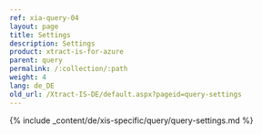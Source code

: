 ```yaml
---
ref: xia-query-04
layout: page
title: Settings
description: Settings
product: xtract-is-for-azure
parent: query
permalink: /:collection/:path
weight: 4
lang: de_DE
old_url: /Xtract-IS-DE/default.aspx?pageid=query-settings
---
```

{% include _content/de/xis-specific/query/query-settings.md %}
